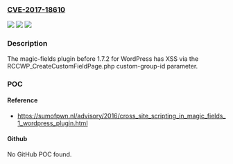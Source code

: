 ### [CVE-2017-18610](https://cve.mitre.org/cgi-bin/cvename.cgi?name=CVE-2017-18610)
![](https://img.shields.io/static/v1?label=Product&message=n%2Fa&color=blue)
![](https://img.shields.io/static/v1?label=Version&message=n%2Fa&color=blue)
![](https://img.shields.io/static/v1?label=Vulnerability&message=n%2Fa&color=brighgreen)

### Description

The magic-fields plugin before 1.7.2 for WordPress has XSS via the RCCWP_CreateCustomFieldPage.php custom-group-id parameter.

### POC

#### Reference
- https://sumofpwn.nl/advisory/2016/cross_site_scripting_in_magic_fields_1_wordpress_plugin.html

#### Github
No GitHub POC found.

